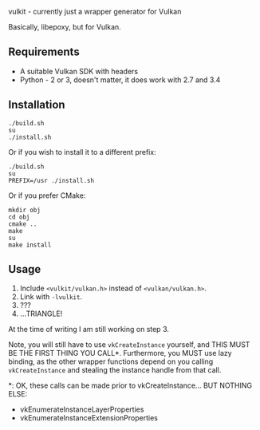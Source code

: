 vulkit - currently just a wrapper generator for Vulkan 

Basically, libepoxy, but for Vulkan.

## Requirements

* A suitable Vulkan SDK with headers
* Python - 2 or 3, doesn't matter, it does work with 2.7 and 3.4

## Installation

    ./build.sh
    su
    ./install.sh

Or if you wish to install it to a different prefix:

    ./build.sh
    su
    PREFIX=/usr ./install.sh

Or if you prefer CMake:

    mkdir obj
    cd obj
    cmake ..
    make
    su
    make install

## Usage

1. Include `<vulkit/vulkan.h>` instead of `<vulkan/vulkan.h>`.
2. Link with `-lvulkit`.
3. ???
4. ...TRIANGLE!

At the time of writing I am still working on step 3.

Note, you will still have to use `vkCreateInstance` yourself, and THIS
MUST BE THE FIRST THING YOU CALL*. Furthermore, you MUST use lazy
binding, as the other wrapper functions depend on you calling
`vkCreateInstance` and stealing the instance handle from that call.

\*: OK, these calls can be made prior to vkCreateInstance...
BUT NOTHING ELSE:

* vkEnumerateInstanceLayerProperties
* vkEnumerateInstanceExtensionProperties

